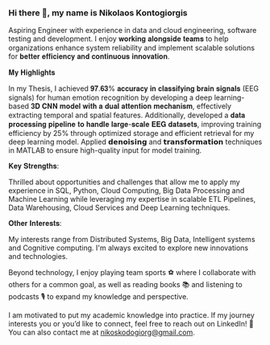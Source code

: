 ### Hi there 👋, my name is Nikolaos Kontogiorgis

Aspiring Engineer with experience in data and cloud engineering, software testing and development. I enjoy 𝐰𝐨𝐫𝐤𝐢𝐧𝐠 𝐚𝐥𝐨𝐧𝐠𝐬𝐢𝐝𝐞 𝐭𝐞𝐚𝐦𝐬 to help organizations enhance system reliability and implement scalable solutions for 𝐛𝐞𝐭𝐭𝐞𝐫 𝐞𝐟𝐟𝐢𝐜𝐢𝐞𝐧𝐜𝐲 𝐚𝐧𝐝 𝐜𝐨𝐧𝐭𝐢𝐧𝐮𝐨𝐮𝐬 𝐢𝐧𝐧𝐨𝐯𝐚𝐭𝐢𝐨𝐧.

𝐌𝐲 𝐇𝐢𝐠𝐡𝐥𝐢𝐠𝐡𝐭𝐬

In my Thesis, I achieved 𝟗𝟕.𝟔𝟑% 𝐚𝐜𝐜𝐮𝐫𝐚𝐜𝐲 𝐢𝐧 𝐜𝐥𝐚𝐬𝐬𝐢𝐟𝐲𝐢𝐧𝐠 𝐛𝐫𝐚𝐢𝐧 𝐬𝐢𝐠𝐧𝐚𝐥𝐬 (EEG signals) for human emotion recognition by developing a deep learning-based 𝟑𝐃 𝐂𝐍𝐍 𝐦𝐨𝐝𝐞𝐥 𝐰𝐢𝐭𝐡 𝐚 𝐝𝐮𝐚𝐥 𝐚𝐭𝐭𝐞𝐧𝐭𝐢𝐨𝐧 𝐦𝐞𝐜𝐡𝐚𝐧𝐢𝐬𝐦, effectively extracting temporal and spatial features.
Additionally, developed a 𝐝𝐚𝐭𝐚 𝐩𝐫𝐨𝐜𝐞𝐬𝐬𝐢𝐧𝐠 𝐩𝐢𝐩𝐞𝐥𝐢𝐧𝐞 𝐭𝐨 𝐡𝐚𝐧𝐝𝐥𝐞 𝐥𝐚𝐫𝐠𝐞-𝐬𝐜𝐚𝐥𝐞 𝐄𝐄𝐆 𝐝𝐚𝐭𝐚𝐬𝐞𝐭𝐬, improving training efficiency by 25% through optimized storage and efficient retrieval for my deep learning model. Applied 𝗱𝗲𝗻𝗼𝗶𝘀𝗶𝗻𝗴 and 𝘁𝗿𝗮𝗻𝘀𝗳𝗼𝗿𝗺𝗮𝘁𝗶𝗼𝗻 techniques in MATLAB to ensure high-quality input for model training.

𝐊𝐞𝐲 𝐒𝐭𝐫𝐞𝐧𝐠𝐭𝐡𝐬:

Thrilled about opportunities and challenges that allow me to apply my experience in SQL, Python, Cloud Computing, Big Data Processing and Machine Learning while leveraging my expertise in scalable ETL Pipelines, Data Warehousing, Cloud Services and Deep Learning techniques.

𝐎𝐭𝐡𝐞𝐫 𝐈𝐧𝐭𝐞𝐫𝐞𝐬𝐭𝐬:

My interests range from Distributed Systems, Big Data, Intelligent systems and Cognitive computing. I'm always excited to explore new innovations and technologies.

Beyond technology, I enjoy playing team sports ⚽ where I collaborate with others for a common goal, as well as reading books 📚 and listening to podcasts 🎙️ to expand my knowledge and perspective.

I am motivated to put my academic knowledge into practice. If my journey interests you or you’d like to connect, feel free to reach out on LinkedIn! 📩 You can also contact me at nikoskodogiorg@gmail.com.
